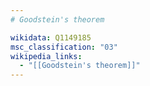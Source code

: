 ```yaml
---
# Goodstein's theorem

wikidata: Q1149185
msc_classification: "03"
wikipedia_links:
  - "[[Goodstein's theorem]]"
---
```

